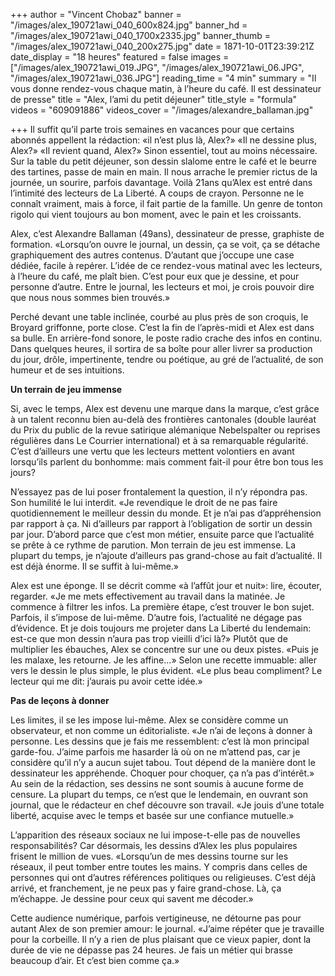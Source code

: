 +++
author = "Vincent Chobaz"
banner = "/images/alex_190721awi_040_600x824.jpg"
banner_hd = "/images/alex_190721awi_040_1700x2335.jpg"
banner_thumb = "/images/alex_190721awi_040_200x275.jpg"
date = 1871-10-01T23:39:21Z
date_display = "18 heures"
featured = false
images = ["/images/alex_190721awi_019.JPG", "/images/alex_190721awi_06.JPG", "/images/alex_190721awi_036.JPG"]
reading_time = "4 min"
summary = "Il vous donne rendez-vous chaque matin, à l’heure du café. Il est dessinateur de presse"
title = "Alex, l’ami du petit déjeuner"
title_style = "formula"
videos = "609091886"
videos_cover = "/images/alexandre_ballaman.jpg"

+++
Il suffit qu’il parte trois semaines en vacances pour que certains abonnés appellent la rédaction: «il n’est plus là, Alex?» «Il ne dessine plus, Alex?» «Il revient quand, Alex?» Sinon essentiel, tout au moins nécessaire. Sur la table du petit déjeuner, son dessin slalome entre le café et le beurre des tartines, passe de main en main. Il nous arrache le premier rictus de la journée, un sourire, parfois davantage. Voilà 21ans qu’Alex est entré dans l’intimité des lecteurs de La Liberté. A coups de crayon. Personne ne le connaît vraiment, mais à force, il fait partie de la famille. Un genre de tonton rigolo qui vient toujours au bon moment, avec le pain et les croissants.

Alex, c’est Alexandre Ballaman (49ans), dessinateur de presse, graphiste de formation. «Lorsqu’on ouvre le journal, un dessin, ça se voit, ça se détache graphiquement des autres contenus. D’autant que j’occupe une case dédiée, facile à repérer. L’idée de ce rendez-vous matinal avec les lecteurs, à l’heure du café, me plaît bien. C’est pour eux que je dessine, et pour personne d’autre. Entre le journal, les lecteurs et moi, je crois pouvoir dire que nous nous sommes bien trouvés.»

Perché devant une table inclinée, courbé au plus près de son croquis, le Broyard griffonne, porte close. C’est la fin de l’après-midi et Alex est dans sa bulle. En arrière-fond sonore, le poste radio crache des infos en continu. Dans quelques heures, il sortira de sa boîte pour aller livrer sa production du jour, drôle, impertinente, tendre ou poétique, au gré de l’actualité, de son humeur et de ses intuitions.

**Un terrain de jeu immense**

Si, avec le temps, Alex est devenu une marque dans la marque, c’est grâce à un talent reconnu bien au-delà des frontières cantonales (double lauréat du Prix du public de la revue satirique alémanique Nebelspalter ou reprises régulières dans Le Courrier international) et à sa remarquable régularité. C’est d’ailleurs une vertu que les lecteurs mettent volontiers en avant lorsqu’ils parlent du bonhomme: mais comment fait-il pour être bon tous les jours?

N’essayez pas de lui poser frontalement la question, il n’y répondra pas. Son humilité le lui interdit. «Je revendique le droit de ne pas faire quotidiennement le meilleur dessin du monde. Et je n’ai pas d’appréhension par rapport à ça. Ni d’ailleurs par rapport à l’obligation de sortir un dessin par jour. D’abord parce que c’est mon métier, ensuite parce que l’actualité se prête à ce rythme de parution. Mon terrain de jeu est immense. La plupart du temps, je n’ajoute d’ailleurs pas grand-chose au fait d’actualité. Il est déjà énorme. Il se suffit à lui-même.»

Alex est une éponge. Il se décrit comme «à l’affût jour et nuit»: lire, écouter, regarder. «Je me mets effectivement au travail dans la matinée. Je commence à filtrer les infos. La première étape, c’est trouver le bon sujet. Parfois, il s’impose de lui-même. D’autre fois, l’actualité ne dégage pas d’évidence. Et je dois toujours me projeter dans La Liberté du lendemain: est-ce que mon dessin n’aura pas trop vieilli d’ici là?» Plutôt que de multiplier les ébauches, Alex se concentre sur une ou deux pistes. «Puis je les malaxe, les retourne. Je les affine…» Selon une recette immuable: aller vers le dessin le plus simple, le plus évident. «Le plus beau compliment? Le lecteur qui me dit: j’aurais pu avoir cette idée.»

**Pas de leçons à donner**

Les limites, il se les impose lui-même. Alex se considère comme un observateur, et non comme un éditorialiste. «Je n’ai de leçons à donner à personne. Les dessins que je fais me ressemblent: c’est là mon principal garde-fou. J’aime parfois me hasarder là où on ne m’attend pas, car je considère qu’il n’y a aucun sujet tabou. Tout dépend de la manière dont le dessinateur les appréhende. Choquer pour choquer, ça n’a pas d’intérêt.» Au sein de la rédaction, ses dessins ne sont soumis à aucune forme de censure. La plupart du temps, ce n’est que le lendemain, en ouvrant son journal, que le rédacteur en chef découvre son travail. «Je jouis d’une totale liberté, acquise avec le temps et basée sur une confiance mutuelle.»

L’apparition des réseaux sociaux ne lui impose-t-elle pas de nouvelles responsabilités? Car désormais, les dessins d’Alex les plus populaires frisent le million de vues. «Lorsqu’un de mes dessins tourne sur les réseaux, il peut tomber entre toutes les mains. Y compris dans celles de personnes qui ont d’autres références politiques ou religieuses. C’est déjà arrivé, et franchement, je ne peux pas y faire grand-chose. Là, ça m’échappe. Je dessine pour ceux qui savent me décoder.»

Cette audience numérique, parfois vertigineuse, ne détourne pas pour autant Alex de son premier amour: le journal. «J’aime répéter que je travaille pour la corbeille. Il n’y a rien de plus plaisant que ce vieux papier, dont la durée de vie ne dépasse pas 24 heures. Je fais un métier qui brasse beaucoup d’air. Et c’est bien comme ça.»